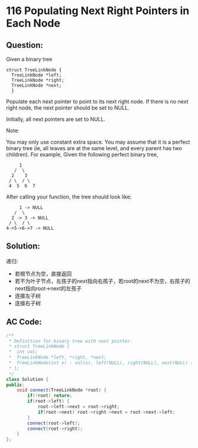 # 116 Populating Next Right Pointers in Each Node

## Question:

Given a binary tree


    struct TreeLinkNode {
      TreeLinkNode *left;
      TreeLinkNode *right;
      TreeLinkNode *next;
      }

Populate each next pointer to point to its next right node. If there is no next right node, the next pointer should be set to NULL.

Initially, all next pointers are set to NULL.

Note:

You may only use constant extra space.
You may assume that it is a perfect binary tree (ie, all leaves are at the same level, and every parent has two children).
For example,
Given the following perfect binary tree,

         1
       /  \
      2    3
     / \  / \
     4  5  6  7

After calling your function, the tree should look like:

         1 -> NULL
       /  \
      2 -> 3 -> NULL
     / \  / \
    4->5->6->7 -> NULL

## Solution:

递归:

+ 若根节点为空，直接返回
+ 若不为叶子节点，左孩子的next指向右孩子，若root的next不为空，右孩子的next指向root->next的左孩子
+ 连接左子树
+ 连接右子树

## AC Code:

``` c++
/**
 * Definition for binary tree with next pointer.
 * struct TreeLinkNode {
 *  int val;
 *  TreeLinkNode *left, *right, *next;
 *  TreeLinkNode(int x) : val(x), left(NULL), right(NULL), next(NULL) {}
 * };
 */
class Solution {
public:
    void connect(TreeLinkNode *root) {
        if(!root) return;
        if(root->left) {
            root->left->next = root->right;
            if(root->next) root->right->next = root->next->left;
        }
        connect(root->left);
        connect(root->right);
    }
};
```
